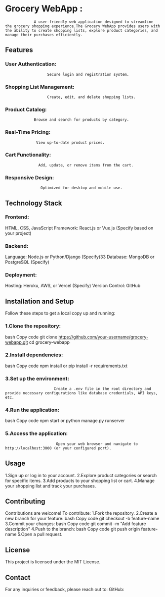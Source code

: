 # Grocery WebApp :
                 A user-friendly web application designed to streamline the grocery shopping experience.The Grocery WebApp provides users with the ability to create shopping lists, explore product categories, and manage their purchases efficiently.
## Features
### User Authentication:
                       Secure login and registration system.
### Shopping List Management:
                       Create, edit, and delete shopping lists.
### Product Catalog:
                 Browse and search for products by category.
### Real-Time Pricing:
                  View up-to-date product prices.
### Cart Functionality:
                   Add, update, or remove items from the cart.
### Responsive Design:
                    Optimized for desktop and mobile use.
## Technology Stack
### Frontend:
HTML, CSS, JavaScript
Framework: React.js or Vue.js (Specify based on your project)
### Backend:
Language: Node.js or Python/Django (Specify)33
Database: MongoDB or PostgreSQL (Specify)
### Deployment:
Hosting: Heroku, AWS, or Vercel (Specify)
Version Control: GitHub
## Installation and Setup
Follow these steps to get a local copy up and running:

### 1.Clone the repository:
bash
Copy code
git clone https://github.com/your-username/grocery-webapp.git
cd grocery-webapp
### 2.Install dependencies:
bash
Copy code
npm install
 or
pip install -r requirements.txt
### 3.Set up the environment:
                          Create a .env file in the root directory and provide necessary configurations like database credentials, API keys, etc.
### 4.Run the application:
bash
Copy code
npm start
 or
python manage.py runserver
### 5.Access the application:
                           Open your web browser and navigate to http://localhost:3000 (or your configured port).
## Usage
1.Sign up or log in to your account.
2.Explore product categories or search for specific items.
3.Add products to your shopping list or cart.
4.Manage your shopping list and track your purchases.
## Contributing
Contributions are welcome! To contribute:
 1.Fork the repository.
 2.Create a new branch for your feature:
bash
Copy code
git checkout -b feature-name
 3.Commit your changes:
bash
Copy code
git commit -m "Add feature description"
4.Push to the branch:
bash
Copy code
git push origin feature-name
 5.Open a pull request.
## License
This project is licensed under the MIT License.

## Contact
For any inquiries or feedback, please reach out to:
GitHub: 





